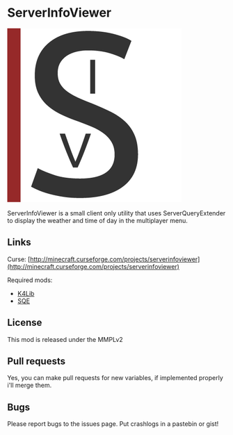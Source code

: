 ServerInfoViewer
=========

![](logo.png)

ServerInfoViewer is a small client only utility that uses ServerQueryExtender to display the weather and time of day in the multiplayer menu.


## Links ##
Curse: [http://minecraft.curseforge.com/projects/serverinfoviewer](http://minecraft.curseforge.com/projects/serverinfoviewer)

Required mods:

 - [K4Lib](http://minecraft.curseforge.com/mc-mods/224740-k4lib)
 - [SQE](http://minecraft.curseforge.com/mc-mods/236296-serverqueryextender)

## License ##
This mod is released under the MMPLv2

## Pull requests ##
Yes, you can make pull requests for new variables, if implemented properly i'll merge them.

## Bugs ##
Please report bugs to the issues page. Put crashlogs in a pastebin or gist!
